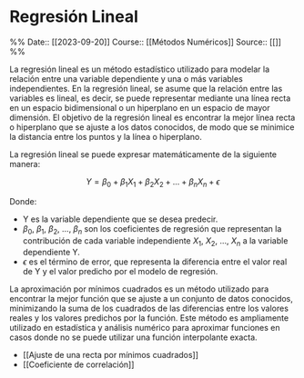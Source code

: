 # Regresión Lineal

%%
Date:: [[2023-09-20]]
Course:: [[Métodos Numéricos]]
Source:: [[]]
%%

La regresión lineal es un método estadístico utilizado para modelar la relación entre una variable dependiente y una o más variables independientes. En la regresión lineal, se asume que la relación entre las variables es lineal, es decir, se puede representar mediante una línea recta en un espacio bidimensional o un hiperplano en un espacio de mayor dimensión. El objetivo de la regresión lineal es encontrar la mejor línea recta o hiperplano que se ajuste a los datos conocidos, de modo que se minimice la distancia entre los puntos y la línea o hiperplano.

La regresión lineal se puede expresar matemáticamente de la siguiente manera:

$$
Y = \beta_0 + \beta_1X_1 + \beta_2X_2 + ... + \beta_nX_n + \epsilon
$$

Donde:
- Y es la variable dependiente que se desea predecir.
- $\beta_0$, $\beta_1$, $\beta_2$, ..., $\beta_n$ son los coeficientes de regresión que representan la contribución de cada variable independiente $X_1$, $X_2$, ..., $X_n$ a la variable dependiente Y.
- $\epsilon$ es el término de error, que representa la diferencia entre el valor real de Y y el valor predicho por el modelo de regresión.

La aproximación por mínimos cuadrados es un método utilizado para encontrar la mejor función que se ajuste a un conjunto de datos conocidos, minimizando la suma de los cuadrados de las diferencias entre los valores reales y los valores predichos por la función. Este método es ampliamente utilizado en estadística y análisis numérico para aproximar funciones en casos donde no se puede utilizar una función interpolante exacta.

- [[Ajuste de una recta por mínimos cuadrados]]
- [[Coeficiente de correlación]]